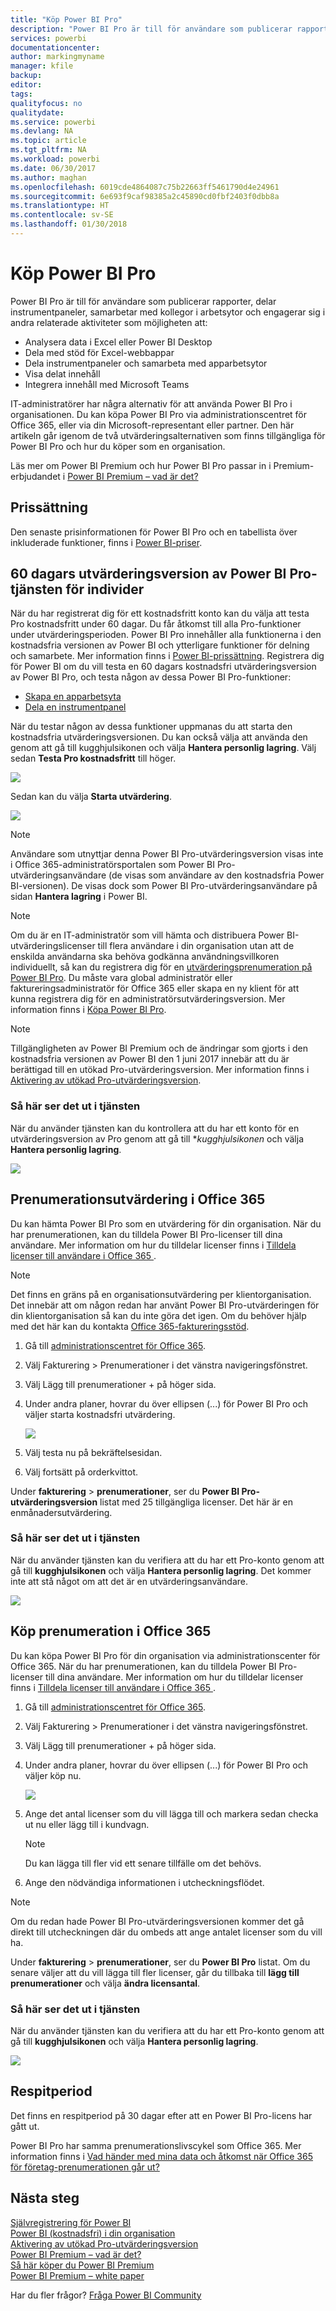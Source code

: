 ```yaml
---
title: "Köp Power BI Pro"
description: "Power BI Pro är till för användare som publicerar rapporter, delar instrumentpaneler, samarbetar med kollegor i arbetsytor och engagerar sig i andra relaterade aktiviteter."
services: powerbi
documentationcenter: 
author: markingmyname
manager: kfile
backup: 
editor: 
tags: 
qualityfocus: no
qualitydate: 
ms.service: powerbi
ms.devlang: NA
ms.topic: article
ms.tgt_pltfrm: NA
ms.workload: powerbi
ms.date: 06/30/2017
ms.author: maghan
ms.openlocfilehash: 6019cde4864087c75b22663ff5461790d4e24961
ms.sourcegitcommit: 6e693f9caf98385a2c45890cd0fbf2403f0dbb8a
ms.translationtype: HT
ms.contentlocale: sv-SE
ms.lasthandoff: 01/30/2018
---
```

# <a name="purchasing-power-bi-pro"></a>Köp Power BI Pro
Power BI Pro är till för användare som publicerar rapporter, delar instrumentpaneler, samarbetar med kollegor i arbetsytor och engagerar sig i andra relaterade aktiviteter som möjligheten att:

* Analysera data i Excel eller Power BI Desktop
* Dela med stöd för Excel-webbappar
* Dela instrumentpaneler och samarbeta med apparbetsytor
* Visa delat innehåll
* Integrera innehåll med Microsoft Teams

IT-administratörer har några alternativ för att använda Power BI Pro i organisationen. Du kan köpa Power BI Pro via administrationscentret för Office 365, eller via din Microsoft-representant eller partner. Den här artikeln går igenom de två utvärderingsalternativen som finns tillgängliga för Power BI Pro och hur du köper som en organisation.

Läs mer om Power BI Premium och hur Power BI Pro passar in i Premium-erbjudandet i [Power BI Premium – vad är det?](service-premium.md)

## <a name="pricing"></a>Prissättning
Den senaste prisinformationen för Power BI Pro och en tabellista över inkluderade funktioner, finns i [Power BI-priser](https://powerbi.microsoft.com/pricing/).

## <a name="in-service-power-bi-pro-60-day-trial-for-individuals"></a>60 dagars utvärderingsversion av Power BI Pro-tjänsten för individer
När du har registrerat dig för ett kostnadsfritt konto kan du välja att testa Pro kostnadsfritt under 60 dagar. Du får åtkomst till alla Pro-funktioner under utvärderingsperioden. Power BI Pro innehåller alla funktionerna i den kostnadsfria versionen av Power BI och ytterligare funktioner för delning och samarbete. Mer information finns i [Power BI-prissättning](https://powerbi.microsoft.com/pricing). Registrera dig för Power BI om du vill testa en 60 dagars kostnadsfri utvärderingsversion av Power BI Pro, och testa någon av dessa Power BI Pro-funktioner:

* [Skapa en apparbetsyta](service-create-distribute-apps.md)
* [Dela en instrumentpanel](service-share-dashboards.md)

När du testar någon av dessa funktioner uppmanas du att starta den kostnadsfria utvärderingsversionen. Du kan också välja att använda den genom att gå till kugghjulsikonen och välja **Hantera personlig lagring**. Välj sedan **Testa Pro kostnadsfritt** till höger.

![](media/service-admin-purchasing-power-bi-pro/powerbi-pro-trial1.png)

Sedan kan du välja **Starta utvärdering**.

![](media/service-admin-purchasing-power-bi-pro/powerbi-pro-trial2.png)

> [!NOTE]
> Användare som utnyttjar denna Power BI Pro-utvärderingsversion visas inte i Office 365-administratörsportalen som Power BI Pro-utvärderingsanvändare (de visas som användare av den kostnadsfria Power BI-versionen). De visas dock som Power BI Pro-utvärderingsanvändare på sidan **Hantera lagring** i Power BI.

> [!NOTE]
> Om du är en IT-administratör som vill hämta och distribuera Power BI-utvärderingslicenser till flera användare i din organisation utan att de enskilda användarna ska behöva godkänna användningsvillkoren individuellt, så kan du registrera dig för en [utvärderingsprenumeration på Power BI Pro](https://portal.office.com/Signup/MainSignup15.aspx?OfferId=d59682f3-3e3b-4686-9c00-7c7c1c736085&dl=POWER_BI_PRO). Du måste vara global administratör eller faktureringsadministratör för Office 365 eller skapa en ny klient för att kunna registrera dig för en administratörsutvärderingsversion. Mer information finns i [Köpa Power BI Pro](service-admin-purchasing-power-bi-pro.md).

> [!NOTE]
> Tillgängligheten av Power BI Premium och de ändringar som gjorts i den kostnadsfria versionen av Power BI den 1 juni 2017 innebär att du är berättigad till en utökad Pro-utvärderingsversion. Mer information finns i [Aktivering av utökad Pro-utvärderingsversion](service-extended-pro-trial.md).

### <a name="what-this-looks-like-within-the-service"></a>Så här ser det ut i tjänsten
När du använder tjänsten kan du kontrollera att du har ett konto för en utvärderingsversion av Pro genom att gå till **kugghjulsikonen* och välja **Hantera personlig lagring**.

![](media/service-admin-purchasing-power-bi-pro/powerbi-pro-trial3.png)

## <a name="subscription-trial-in-office-365"></a>Prenumerationsutvärdering i Office 365
Du kan hämta Power BI Pro som en utvärdering för din organisation. När du har prenumerationen, kan du tilldela Power BI Pro-licenser till dina användare. Mer information om hur du tilldelar licenser finns i [Tilldela licenser till användare i Office 365 ](https://support.office.com/article/Assign-or-unassign-licenses-for-Office-365-for-business-997596b5-4173-4627-b915-36abac6786dc).

> [!NOTE]
> Det finns en gräns på en organisationsutvärdering per klientorganisation. Det innebär att om någon redan har använt Power BI Pro-utvärderingen för din klientorganisation så kan du inte göra det igen. Om du behöver hjälp med det här kan du kontakta [Office 365-faktureringsstöd](https://support.office.microsoft.com/article/Contact-Office-365-for-business-support-Admin-Help-32a17ca7-6fa0-4870-8a8d-e25ba4ccfd4b?CorrelationId=552bbf37-214f-4202-80cb-b94240dcd671&ui=en-US&rs=en-US&ad=US#BKMK_call_support).
> 

1. Gå till [administrationscentret för Office 365](https://portal.office.com/admin/default.aspx).
2. Välj Fakturering > Prenumerationer i det vänstra navigeringsfönstret.
3. Välj Lägg till prenumerationer + på höger sida.
4. Under andra planer, hovrar du över ellipsen (...) för Power BI Pro och väljer starta kostnadsfri utvärdering.
   
    ![](media/service-admin-purchasing-power-bi-pro/organization-pro-trial1.png)
5. Välj testa nu på bekräftelsesidan.
6. Välj fortsätt på orderkvittot.

Under **fakturering** > **prenumerationer**, ser du **Power BI Pro-utvärderingsversion** listat med 25 tillgängliga licenser. Det här är en enmånadersutvärdering.

### <a name="what-this-looks-like-within-the-service"></a>Så här ser det ut i tjänsten
När du använder tjänsten kan du verifiera att du har ett Pro-konto genom att gå till **kugghjulsikonen** och välja **Hantera personlig lagring**. Det kommer inte att stå något om att det är en utvärderingsanvändare.

![](media/service-admin-purchasing-power-bi-pro/powerbi-pro3.png)

## <a name="purchase-subscription-in-office-365"></a>Köp prenumeration i Office 365
Du kan köpa Power BI Pro för din organisation via administrationscenter för Office 365. När du har prenumerationen, kan du tilldela Power BI Pro-licenser till dina användare. Mer information om hur du tilldelar licenser finns i [Tilldela licenser till användare i Office 365 ](https://support.office.com/article/Assign-or-unassign-licenses-for-Office-365-for-business-997596b5-4173-4627-b915-36abac6786dc).

1. Gå till [administrationscentret för Office 365](https://portal.office.com/admin/default.aspx).
2. Välj Fakturering > Prenumerationer i det vänstra navigeringsfönstret.
3. Välj Lägg till prenumerationer + på höger sida.
4. Under andra planer, hovrar du över ellipsen (...) för Power BI Pro och väljer köp nu.
   
    ![](media/service-admin-purchasing-power-bi-pro/organization-pro1.png)
5. Ange det antal licenser som du vill lägga till och markera sedan checka ut nu eller lägg till i kundvagn.
   
   > [!NOTE]
   > Du kan lägga till fler vid ett senare tillfälle om det behövs.
   > 
   > 
6. Ange den nödvändiga informationen i utcheckningsflödet.

> [!NOTE]
> Om du redan hade Power BI Pro-utvärderingsversionen kommer det gå direkt till utcheckningen där du ombeds att ange antalet licenser som du vill ha.
> 
> 

Under **fakturering** > **prenumerationer**, ser du **Power BI Pro** listat. Om du senare väljer att du vill lägga till fler licenser, går du tillbaka till **lägg till prenumerationer** och välja **ändra licensantal**.

### <a name="what-this-looks-like-within-the-service"></a>Så här ser det ut i tjänsten
När du använder tjänsten kan du verifiera att du har ett Pro-konto genom att gå till **kugghjulsikonen** och välja **Hantera personlig lagring**.

![](media/service-admin-purchasing-power-bi-pro/powerbi-pro3.png)

## <a name="grace-period"></a>Respitperiod
Det finns en respitperiod på 30 dagar efter att en Power BI Pro-licens har gått ut. 

Power BI Pro har samma prenumerationslivscykel som Office 365. Mer information finns i [Vad händer med mina data och åtkomst när Office 365 för företag-prenumerationen går ut?](https://support.office.com/en-us/article/What-happens-to-my-data-and-access-when-my-Office-365-for-business-subscription-ends-4436582f-211a-45ec-b72e-33647f97d8a3)

## <a name="next-steps"></a>Nästa steg
[Självregistrering för Power BI](service-self-service-signup-for-power-bi.md)  
[Power BI (kostnadsfri) i din organisation](service-admin-service-free-in-your-organization.md)  
[Aktivering av utökad Pro-utvärderingsversion](service-extended-pro-trial.md)  
[Power BI Premium – vad är det?](service-premium.md)  
[Så här köper du Power BI Premium](service-admin-premium-purchase.md)  
[Power BI Premium – white paper](https://aka.ms/pbipremiumwhitepaper)  

Har du fler frågor? [Fråga Power BI Community](http://community.powerbi.com/)

